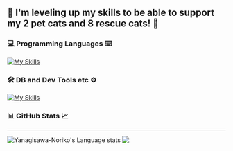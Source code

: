 ## :feet: I'm leveling up my skills to be able to support my 2 pet cats and 8 rescue cats! :feet: 

### 💻 Programming Languages ⌨️

[![My Skills](https://skillicons.dev/icons?i=py,java,js,html,css)](https://skillicons.dev)

### 🛠️ DB and Dev Tools etc ⚙️

[![My Skills](https://skillicons.dev/icons?i=vscode,git,eclipse,docker,bash,postgres)](https://skillicons.dev)

### 📊 GitHub Stats 📈
---
<a href="https://github.com/anuraghazra/github-readme-stats#gh-light-mode-only">
  <img align="left" src="https://github-readme-stats.vercel.app/api/top-langs/?username=yanagisawa-noriko&layout=compact&title_color=FFAB5B&langs_count=12&hide_border=true&role=owner,collaborator&theme=default#gh-light-mode-only" alt="Yanagisawa-Noriko's Language stats" />
</a>

<a href="https://github.com/anuraghazra/github-readme-stats#gh-light-mode-only">
  <img align="left" src="https://github-readme-stats.vercel.app/api?username=yanagisawa-noriko&line_height=28&hide_border=true&count_private=true&title_color=00879E&icon_color=FFAB5B&show_icons=true" />
</a>
